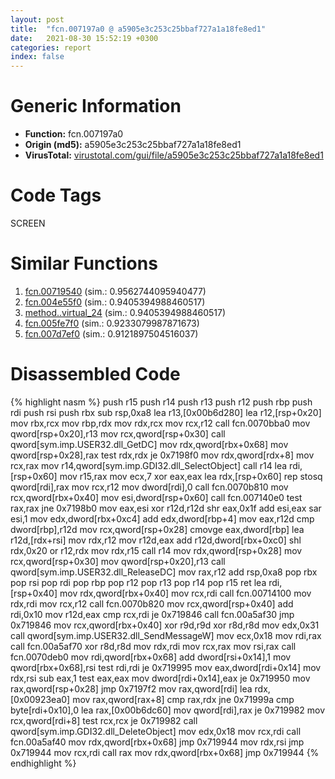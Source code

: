 ```yaml
---
layout: post
title:  "fcn.007197a0 @ a5905e3c253c25bbaf727a1a18fe8ed1"
date:   2021-08-30 15:52:19 +0300
categories: report
index: false
---
```


# Generic Information
- **Function:** fcn.007197a0
- **Origin (md5):** a5905e3c253c25bbaf727a1a18fe8ed1
- **VirusTotal:** [virustotal.com/gui/file/a5905e3c253c25bbaf727a1a18fe8ed1][virustotal_ref]

# Code Tags
<span class="tag" id="SCREEN">SCREEN</span>


# Similar Functions

1. [fcn.00719540][similar_1_ref] (sim.: 0.9562744095940477)
2. [fcn.004e55f0][similar_2_ref] (sim.: 0.9405394988460517)
3. [method..virtual\_24][similar_3_ref] (sim.: 0.9405394988460517)
4. [fcn.005fe7f0][similar_4_ref] (sim.: 0.9233079987871673)
5. [fcn.007d7ef0][similar_5_ref] (sim.: 0.9121897504516037)


# Disassembled Code

{% highlight nasm %}
push r15
push r14
push r13
push r12
push rbp
push rdi
push rsi
push rbx
sub rsp,0xa8
lea r13,[0x00b6d280]
lea r12,[rsp+0x20]
mov rbx,rcx
mov rbp,rdx
mov rdx,rcx
mov rcx,r12
call fcn.0070bba0
mov qword[rsp+0x20],r13
mov rcx,qword[rsp+0x30]
call qword[sym.imp.USER32.dll_GetDC]
mov rdx,qword[rbx+0x68]
mov qword[rsp+0x28],rax
test rdx,rdx
je 0x7198f0
mov rdx,qword[rdx+8]
mov rcx,rax
mov r14,qword[sym.imp.GDI32.dll_SelectObject]
call r14
lea rdi,[rsp+0x60]
mov r15,rax
mov ecx,7
xor eax,eax
lea rdx,[rsp+0x60]
rep stosq qword[rdi],rax
mov rcx,r12
mov dword[rdi],0
call fcn.0070b810
mov rcx,qword[rbx+0x40]
mov esi,dword[rsp+0x60]
call fcn.007140e0
test rax,rax
jne 0x7198b0
mov eax,esi
xor r12d,r12d
shr eax,0x1f
add esi,eax
sar esi,1
mov edx,dword[rbx+0xc4]
add edx,dword[rbp+4]
mov eax,r12d
cmp dword[rbp],r12d
mov rcx,qword[rsp+0x28]
cmovge eax,dword[rbp]
lea r12d,[rdx+rsi]
mov rdx,r12
mov r12d,eax
add r12d,dword[rbx+0xc0]
shl rdx,0x20
or r12,rdx
mov rdx,r15
call r14
mov rdx,qword[rsp+0x28]
mov rcx,qword[rsp+0x30]
mov qword[rsp+0x20],r13
call qword[sym.imp.USER32.dll_ReleaseDC]
mov rax,r12
add rsp,0xa8
pop rbx
pop rsi
pop rdi
pop rbp
pop r12
pop r13
pop r14
pop r15
ret 
lea rdi,[rsp+0x40]
mov rdx,qword[rbx+0x40]
mov rcx,rdi
call fcn.00714100
mov rdx,rdi
mov rcx,r12
call fcn.0070b820
mov rcx,qword[rsp+0x40]
add rdi,0x10
mov r12d,eax
cmp rcx,rdi
je 0x719846
call fcn.00a5af30
jmp 0x719846
mov rcx,qword[rbx+0x40]
xor r9d,r9d
xor r8d,r8d
mov edx,0x31
call qword[sym.imp.USER32.dll_SendMessageW]
mov ecx,0x18
mov rdi,rax
call fcn.00a5af70
xor r8d,r8d
mov rdx,rdi
mov rcx,rax
mov rsi,rax
call fcn.0070deb0
mov rdi,qword[rbx+0x68]
add dword[rsi+0x14],1
mov qword[rbx+0x68],rsi
test rdi,rdi
je 0x719995
mov eax,dword[rdi+0x14]
mov rdx,rsi
sub eax,1
test eax,eax
mov dword[rdi+0x14],eax
je 0x719950
mov rax,qword[rsp+0x28]
jmp 0x7197f2
mov rax,qword[rdi]
lea rdx,[0x00923ea0]
mov rax,qword[rax+8]
cmp rax,rdx
jne 0x71999a
cmp byte[rdi+0x10],0
lea rax,[0x00b6dc60]
mov qword[rdi],rax
je 0x719982
mov rcx,qword[rdi+8]
test rcx,rcx
je 0x719982
call qword[sym.imp.GDI32.dll_DeleteObject]
mov edx,0x18
mov rcx,rdi
call fcn.00a5af40
mov rdx,qword[rbx+0x68]
jmp 0x719944
mov rdx,rsi
jmp 0x719944
mov rcx,rdi
call rax
mov rdx,qword[rbx+0x68]
jmp 0x719944
{% endhighlight %}


[similar_1_ref]: /report/fcn.00719540@a5905e3c253c25bbaf727a1a18fe8ed1
[similar_2_ref]: /report/fcn.004e55f0@a5905e3c253c25bbaf727a1a18fe8ed1
[similar_3_ref]: /report/method..virtual_24@a5905e3c253c25bbaf727a1a18fe8ed1
[similar_4_ref]: /report/fcn.005fe7f0@a5905e3c253c25bbaf727a1a18fe8ed1
[similar_5_ref]: /report/fcn.007d7ef0@a5905e3c253c25bbaf727a1a18fe8ed1
[virustotal_ref]: https://www.virustotal.com/gui/file/a5905e3c253c25bbaf727a1a18fe8ed1
